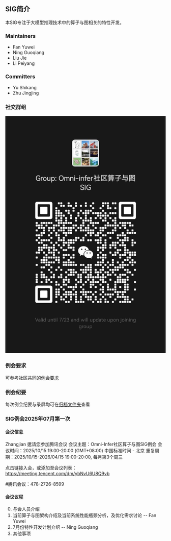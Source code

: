 ## SIG简介

本SIG专注于大模型推理技术中的算子与图相关的特性开发。

### Maintainers

* Fan Yuwei
* Ning Guoqiang
* Liu Jie
* Li Peiyang

### Committers

* Yu Shikang
* Zhu Jingjing

### 社交群组

![image](figures/sig-ops-graph-wechat.jpg)

### 例会要求
可参考社区共同的[例会要求](meetings/sig-meetings-requirement.md)

### 例会纪要
每次例会纪要与录屏均可在[归档文件夹](meetings/sig-ops-and-graph)查看

### SIG例会2025年07月第一次

#### 会议信息
Zhangjian 邀请您参加腾讯会议
会议主题：Omni-Infer社区算子与图SIG例会
会议时间：2025/10/15 19:00-20:00 (GMT+08:00) 中国标准时间 - 北京
重复周期：2025/10/15-2026/04/15 19:00-20:00, 每月第3个周三

点击链接入会，或添加至会议列表：
https://meeting.tencent.com/dm/ybNvU6U8Q9vb

#腾讯会议：478-2726-8599

#### 会议议程
0. 与会人员介绍
1. 当前算子与图架构介绍及当前系统性能瓶颈分析，及优化需求讨论 -- Fan Yuwei
2. 7月份特性开发计划介绍 -- Ning Guoqiang
3. 其他事项